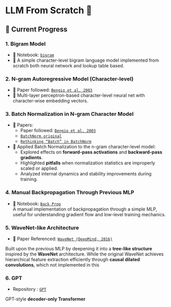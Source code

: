 # LLM From Scratch 🚀

## 🧱 Current Progress

### 1. Bigram Model
- 📓 Notebook: [`bigram`](bigram_model.ipynb)
- 🧠 A simple character-level bigram language model implemented from scratch both neural network and lookup table based.

### 2. N-gram Autoregressive Model (Character-level)
- 📓 Paper followed: [`Bengio et al. 2003`](extras/mlp_paper.pdf)
- 🔧 Multi-layer perceptron-based character-level neural net with character-wise embedding vectors.

### 3. Batch Normalization in N-gram Character Model
- 📓 Papers:
  - Paper followed: [`Bengio et al. 2003`](extras/mlp_paper.pdf)
  - [`BatchNorm original`](extras/batch_paper.pdf)
  - [`Rethinking “Batch” in BatchNorm`](extras/batch_problem.pdf)
- 🔬 Applied Batch Normalization to the n-gram character-level model:
  - Explored effects on **forward-pass activations** and **backward-pass gradients**.
  - Highlighted **pitfalls** when normalization statistics are improperly scaled or applied.
  - Analyzed internal dynamics and stability improvements during training.

### 4. Manual Backpropagation Through Previous MLP

- 📓 Notebook: [`Back Prop`](backprop.ipynb)  
  A manual implementation of backpropagation through a simple MLP, useful for understanding gradient flow and low-level training mechanics.

### 5. WaveNet-like Architecture

- 📓 Paper Referenced: [`WaveNet (DeepMind, 2016)`](TinyToGPT/extras/wavenet.pdf)

Built upon the previous MLP by deepening it into a **tree-like structure** inspired by the **WaveNet** architecture. While the original WaveNet achieves hierarchical feature extraction efficiently through **causal dilated convolutions**, which not implemented in this 

### 6. GPT 
- Repository : [`GPT`](https://github.com/Haseebasif7/GPT)

 GPT-style **decoder-only Transformer**
